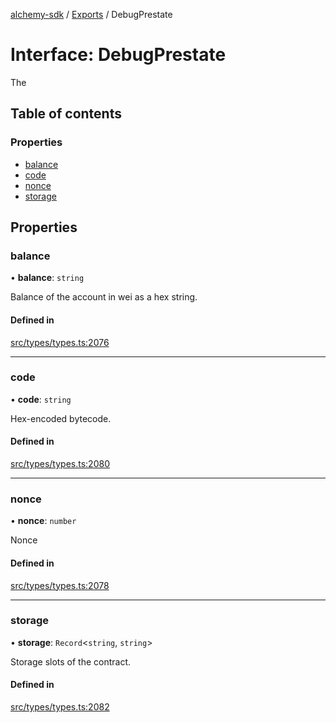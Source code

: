 [alchemy-sdk](../README.md) / [Exports](../modules.md) / DebugPrestate

# Interface: DebugPrestate

The

## Table of contents

### Properties

- [balance](DebugPrestate.md#balance)
- [code](DebugPrestate.md#code)
- [nonce](DebugPrestate.md#nonce)
- [storage](DebugPrestate.md#storage)

## Properties

### balance

• **balance**: `string`

Balance of the account in wei as a hex string.

#### Defined in

[src/types/types.ts:2076](https://github.com/alchemyplatform/alchemy-sdk-js/blob/c023713/src/types/types.ts#L2076)

___

### code

• **code**: `string`

Hex-encoded bytecode.

#### Defined in

[src/types/types.ts:2080](https://github.com/alchemyplatform/alchemy-sdk-js/blob/c023713/src/types/types.ts#L2080)

___

### nonce

• **nonce**: `number`

Nonce

#### Defined in

[src/types/types.ts:2078](https://github.com/alchemyplatform/alchemy-sdk-js/blob/c023713/src/types/types.ts#L2078)

___

### storage

• **storage**: `Record`<`string`, `string`\>

Storage slots of the contract.

#### Defined in

[src/types/types.ts:2082](https://github.com/alchemyplatform/alchemy-sdk-js/blob/c023713/src/types/types.ts#L2082)
